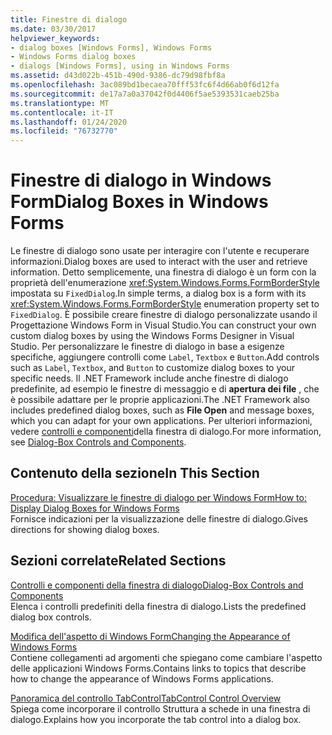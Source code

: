 ```yaml
---
title: Finestre di dialogo
ms.date: 03/30/2017
helpviewer_keywords:
- dialog boxes [Windows Forms], Windows Forms
- Windows Forms dialog boxes
- dialogs [Windows Forms], using in Windows Forms
ms.assetid: d43d022b-451b-490d-9386-dc79d98fbf8a
ms.openlocfilehash: 3ac089bd1becaea70fff53fc6f4d66ab0f6d12fa
ms.sourcegitcommit: de17a7a0a37042f0d4406f5ae5393531caeb25ba
ms.translationtype: MT
ms.contentlocale: it-IT
ms.lasthandoff: 01/24/2020
ms.locfileid: "76732770"
---
```

# <a name="dialog-boxes-in-windows-forms"></a><span data-ttu-id="0cd0e-102">Finestre di dialogo in Windows Form</span><span class="sxs-lookup"><span data-stu-id="0cd0e-102">Dialog Boxes in Windows Forms</span></span>
<span data-ttu-id="0cd0e-103">Le finestre di dialogo sono usate per interagire con l'utente e recuperare informazioni.</span><span class="sxs-lookup"><span data-stu-id="0cd0e-103">Dialog boxes are used to interact with the user and retrieve information.</span></span> <span data-ttu-id="0cd0e-104">Detto semplicemente, una finestra di dialogo è un form con la proprietà dell'enumerazione <xref:System.Windows.Forms.FormBorderStyle> impostata su `FixedDialog`.</span><span class="sxs-lookup"><span data-stu-id="0cd0e-104">In simple terms, a dialog box is a form with its <xref:System.Windows.Forms.FormBorderStyle> enumeration property set to `FixedDialog`.</span></span> <span data-ttu-id="0cd0e-105">È possibile creare finestre di dialogo personalizzate usando il Progettazione Windows Form in Visual Studio.</span><span class="sxs-lookup"><span data-stu-id="0cd0e-105">You can construct your own custom dialog boxes by using the Windows Forms Designer in Visual Studio.</span></span> <span data-ttu-id="0cd0e-106">Per personalizzare le finestre di dialogo in base a esigenze specifiche, aggiungere controlli come `Label`, `Textbox` e `Button`.</span><span class="sxs-lookup"><span data-stu-id="0cd0e-106">Add controls such as `Label`, `Textbox`, and `Button` to customize dialog boxes to your specific needs.</span></span> <span data-ttu-id="0cd0e-107">Il .NET Framework include anche finestre di dialogo predefinite, ad esempio le finestre di messaggio e di **apertura dei file** , che è possibile adattare per le proprie applicazioni.</span><span class="sxs-lookup"><span data-stu-id="0cd0e-107">The .NET Framework also includes predefined dialog boxes, such as **File Open** and message boxes, which you can adapt for your own applications.</span></span> <span data-ttu-id="0cd0e-108">Per ulteriori informazioni, vedere [controlli e componenti](./controls/dialog-box-controls-and-components-windows-forms.md)della finestra di dialogo.</span><span class="sxs-lookup"><span data-stu-id="0cd0e-108">For more information, see [Dialog-Box Controls and Components](./controls/dialog-box-controls-and-components-windows-forms.md).</span></span>  
  
## <a name="in-this-section"></a><span data-ttu-id="0cd0e-109">Contenuto della sezione</span><span class="sxs-lookup"><span data-stu-id="0cd0e-109">In This Section</span></span>  
 [<span data-ttu-id="0cd0e-110">Procedura: Visualizzare le finestre di dialogo per Windows Form</span><span class="sxs-lookup"><span data-stu-id="0cd0e-110">How to: Display Dialog Boxes for Windows Forms</span></span>](how-to-display-dialog-boxes-for-windows-forms.md)  
 <span data-ttu-id="0cd0e-111">Fornisce indicazioni per la visualizzazione delle finestre di dialogo.</span><span class="sxs-lookup"><span data-stu-id="0cd0e-111">Gives directions for showing dialog boxes.</span></span>  
  
## <a name="related-sections"></a><span data-ttu-id="0cd0e-112">Sezioni correlate</span><span class="sxs-lookup"><span data-stu-id="0cd0e-112">Related Sections</span></span>  
 [<span data-ttu-id="0cd0e-113">Controlli e componenti della finestra di dialogo</span><span class="sxs-lookup"><span data-stu-id="0cd0e-113">Dialog-Box Controls and Components</span></span>](./controls/dialog-box-controls-and-components-windows-forms.md)  
 <span data-ttu-id="0cd0e-114">Elenca i controlli predefiniti della finestra di dialogo.</span><span class="sxs-lookup"><span data-stu-id="0cd0e-114">Lists the predefined dialog box controls.</span></span>  
  
 [<span data-ttu-id="0cd0e-115">Modifica dell'aspetto di Windows Form</span><span class="sxs-lookup"><span data-stu-id="0cd0e-115">Changing the Appearance of Windows Forms</span></span>](changing-the-appearance-of-windows-forms.md)  
 <span data-ttu-id="0cd0e-116">Contiene collegamenti ad argomenti che spiegano come cambiare l'aspetto delle applicazioni Windows Forms.</span><span class="sxs-lookup"><span data-stu-id="0cd0e-116">Contains links to topics that describe how to change the appearance of Windows Forms applications.</span></span>  
  
 [<span data-ttu-id="0cd0e-117">Panoramica del controllo TabControl</span><span class="sxs-lookup"><span data-stu-id="0cd0e-117">TabControl Control Overview</span></span>](./controls/tabcontrol-control-overview-windows-forms.md)  
 <span data-ttu-id="0cd0e-118">Spiega come incorporare il controllo Struttura a schede in una finestra di dialogo.</span><span class="sxs-lookup"><span data-stu-id="0cd0e-118">Explains how you incorporate the tab control into a dialog box.</span></span>
